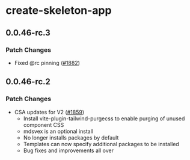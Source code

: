 # create-skeleton-app

## 0.0.46-rc.3

### Patch Changes

- Fixed @rc pinning ([#1882](https://github.com/skeletonlabs/skeleton/pull/1882))

## 0.0.46-rc.2

### Patch Changes

- CSA updates for V2 ([#1859](https://github.com/skeletonlabs/skeleton/pull/1859))
  - Install vite-plugin-tailwind-purgecss to enable purging of unused component CSS
  - mdsvex is an optional install
  - No longer installs packages by default
  - Templates can now specify additional packages to be installed
  - Bug fixes and improvements all over
